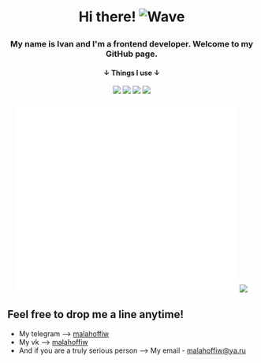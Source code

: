 # <p align="center">Hi there! <img alt="Wave" width="32" height="32" src="https://camo.githubusercontent.com/e8e7b06ecf583bc040eb60e44eb5b8e0ecc5421320a92929ce21522dbc34c891/68747470733a2f2f6d656469612e67697068792e636f6d2f6d656469612f6876524a434c467a6361737252346961377a2f67697068792e676966"> </p>
### <p align="center"> My name is Ivan and I'm a frontend developer. Welcome to my GitHub page.</p>
#### <p align="center"> &#8595; Things I use &#8595;</p>
<p align="center">
    <img src="https://img.shields.io/badge/-react-blue?style=for-the-badge&logo=react" />
    <img src="https://img.shields.io/badge/-javascript-grey?style=for-the-badge&logo=javascript" />
    <img src="https://img.shields.io/badge/-typescript-lightblue?style=for-the-badge&logo=typescript" />
    <img src="https://img.shields.io/badge/-SCSS-pink?style=for-the-badge&logo=sass" />
</p>

<p align="center">
  <img src="/github-metrics.svg" alt="Metrics" width="450" > 
  <img src="https://api.githubtrends.io/user/svg/malahoffiw/repos?time_range=three_months&theme=dark" width="360">
</p>

## Feel free to drop me a line anytime!
* My telegram --> [malahoffiw](https://t.me/malahoffiw) 
* My vk --> [malahoffiw](https://vk.me/malahoffiw)
* And if you are a truly serious person --> My email - malahoffiw@ya.ru





